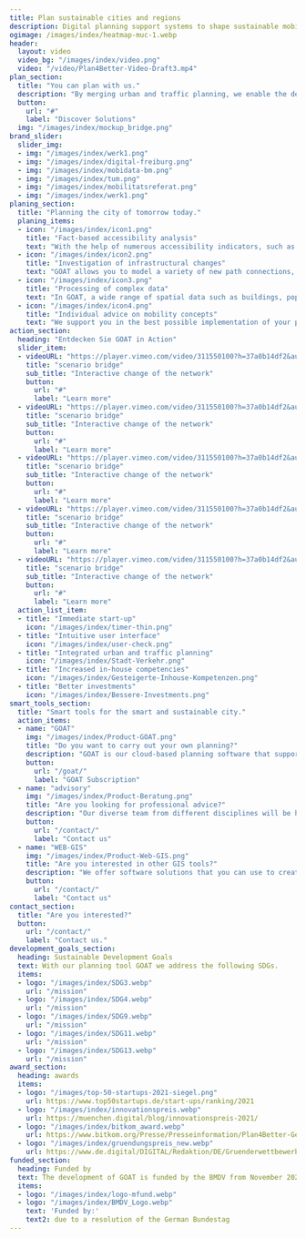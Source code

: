```yaml
---
title: Plan sustainable cities and regions
description: Digital planning support systems to shape sustainable mobility and liveable spaces.
ogimage: /images/index/heatmap-muc-1.webp
header:
  layout: video
  video_bg: "/images/index/video.png"
  video: "/video/Plan4Better-Video-Draft3.mp4"
plan_section:
  title: "You can plan with us."
  description: "By merging urban and traffic planning, we enable the development of livable spaces and sustainable mobility."
  button:
    url: "#"
    label: "Discover Solutions"
  img: "/images/index/mockup_bridge.png"
brand_slider:
  slider_img:
  - img: "/images/index/werk1.png"
  - img: "/images/index/digital-freiburg.png"
  - img: "/images/index/mobidata-bm.png"
  - img: "/images/index/tum.png"
  - img: "/images/index/mobilitatsreferat.png"
  - img: "/images/index/werk1.png"
planing_section:
  title: "Planning the city of tomorrow today."
  planing_items:
  - icon: "/images/index/icon1.png"
    title: "Fact-based accessibility analysis"
    text: "With the help of numerous accessibility indicators, such as isochrones and heat maps, you can use GOAT to quickly and user-friendly analyze the current status and develop suitable measures based on scenarios."
  - icon: "/images/index/icon2.png"
    title: "Investigation of infrastructural changes"
    text: "GOAT allows you to model a variety of new path connections, points of interest or buildings. This allows you to determine the best location for new infrastructure."
  - icon: "/images/index/icon3.png"
    title: "Processing of complex data"
    text: "In GOAT, a wide range of spatial data such as buildings, population densities, land use and road networks can be visualized. In addition, environmental and emission data can be displayed."
  - icon: "/images/index/icon4.png"
    title: "Individual advice on mobility concepts"
    text: "We support you in the best possible implementation of your project through workshops and training courses, implementation of individual functions (e.g. accessibility check, school route check) and consulting services."
action_section:
  heading: "Entdecken Sie GOAT in Action"
  slider_item:
  - videoURL: "https://player.vimeo.com/video/311550100?h=37a0b14df2&autoplay=1"
    title: "scenario bridge"
    sub_title: "Interactive change of the network"
    button:
      url: "#"
      label: "Learn more"  
  - videoURL: "https://player.vimeo.com/video/311550100?h=37a0b14df2&autoplay=1"
    title: "scenario bridge"
    sub_title: "Interactive change of the network"
    button:
      url: "#"
      label: "Learn more"  
  - videoURL: "https://player.vimeo.com/video/311550100?h=37a0b14df2&autoplay=1"
    title: "scenario bridge"
    sub_title: "Interactive change of the network"
    button:
      url: "#"
      label: "Learn more"  
  - videoURL: "https://player.vimeo.com/video/311550100?h=37a0b14df2&autoplay=1"
    title: "scenario bridge"
    sub_title: "Interactive change of the network"
    button:
      url: "#"
      label: "Learn more"  
  - videoURL: "https://player.vimeo.com/video/311550100?h=37a0b14df2&autoplay=1"
    title: "scenario bridge"
    sub_title: "Interactive change of the network"
    button:
      url: "#"
      label: "Learn more"  
  action_list_item:
  - title: "Immediate start-up"
    icon: "/images/index/timer-thin.png"
  - title: "Intuitive user interface"
    icon: "/images/index/user-check.png"
  - title: "Integrated urban and traffic planning"
    icon: "/images/index/Stadt-Verkehr.png"
  - title: "Increased in-house competencies"
    icon: "/images/index/Gesteigerte-Inhouse-Kompetenzen.png"
  - title: "Better investments"
    icon: "/images/index/Bessere-Investments.png"
smart_tools_section:
  title: "Smart tools for the smart and sustainable city."
  action_items:
  - name: "GOAT"
    img: "/images/index/Product-GOAT.png"
    title: "Do you want to carry out your own planning?"
    description: "GOAT is our cloud-based planning software that supports you in promoting sustainable mobility with interactive accessibility analyzes and scenario developments."
    button:
      url: "/goat/"
      label: "GOAT Subscription"
  - name: "advisory"
    img: "/images/index/Product-Beratung.png"
    title: "Are you looking for professional advice?"
    description: "Our diverse team from different disciplines will be happy to advise you on innovative mobility concepts and individual problem solutions."
    button:
      url: "/contact/"
      label: "Contact us"
  - name: "WEB-GIS"
    img: "/images/index/Product-Web-GIS.png"
    title: "Are you interested in other GIS tools?"
    description: "We offer software solutions that you can use to create personalized map services, for example as an information tool for citizens or readers."
    button:
      url: "/contact/"
      label: "Contact us"
contact_section:
  title: "Are you interested?"
  button:
    url: "/contact/"
    label: "Contact us."
development_goals_section:
  heading: Sustainable Development Goals
  text: With our planning tool GOAT we address the following SDGs.
  items:
  - logo: "/images/index/SDG3.webp"
    url: "/mission"
  - logo: "/images/index/SDG4.webp"
    url: "/mission"
  - logo: "/images/index/SDG9.webp"
    url: "/mission"
  - logo: "/images/index/SDG11.webp"
    url: "/mission"
  - logo: "/images/index/SDG13.webp"
    url: "/mission"
award_section:
  heading: awards
  items:
  - logo: "/images/top-50-startups-2021-siegel.png"
    url: https://www.top50startups.de/start-ups/ranking/2021
  - logo: "/images/index/innovationspreis.webp"
    url: https://muenchen.digital/blog/innovationspreis-2021/
  - logo: "/images/index/bitkom_award.webp"
    url: https://www.bitkom.org/Presse/Presseinformation/Plan4Better-Gewinner-Smart-City-Startup-Award-2021
  - logo: "/images/index/gruendungspreis_new.webp"
    url: https://www.de.digital/DIGITAL/Redaktion/DE/Gruenderwettbewerb/Meldungen/2021/GW_Preisverleihung_Sommerrunde.html
funded_section:
  heading: Funded by
  text: The development of GOAT is funded by the BMDV from November 2021 to October 2024 as part of the mFUND initiative (funding line 2).
  items:
  - logo: "/images/index/logo-mfund.webp"
  - logo: "/images/index/BMDV_Logo.webp"
    text: 'Funded by:'
    text2: due to a resolution of the German Bundestag
---
```

